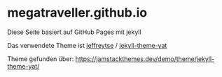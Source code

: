 # megatraveller.github.io

Diese Seite basiert auf GitHub Pages mit jekyll

Das verwendete Theme ist [jeffreytse](https://github.com/jeffreytse) / [jekyll-theme-yat](https://github.com/jeffreytse/jekyll-theme-yat)

Theme gefunden über: https://jamstackthemes.dev/demo/theme/jekyll-theme-yat/